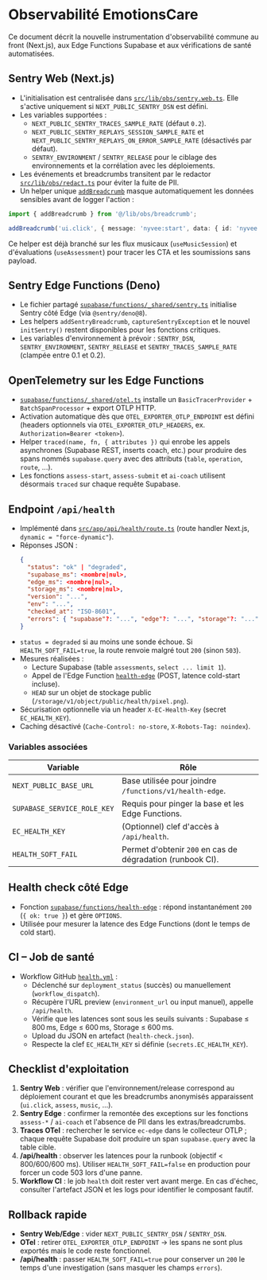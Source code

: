 # Observabilité EmotionsCare

Ce document décrit la nouvelle instrumentation d'observabilité commune au front (Next.js), aux Edge Functions Supabase et aux vérifications de santé automatisées.

## Sentry Web (Next.js)

- L'initialisation est centralisée dans [`src/lib/obs/sentry.web.ts`](../src/lib/obs/sentry.web.ts). Elle s'active uniquement si `NEXT_PUBLIC_SENTRY_DSN` est défini.
- Les variables supportées :
  - `NEXT_PUBLIC_SENTRY_TRACES_SAMPLE_RATE` (défaut `0.2`).
  - `NEXT_PUBLIC_SENTRY_REPLAYS_SESSION_SAMPLE_RATE` et `NEXT_PUBLIC_SENTRY_REPLAYS_ON_ERROR_SAMPLE_RATE` (désactivés par défaut).
  - `SENTRY_ENVIRONMENT` / `SENTRY_RELEASE` pour le ciblage des environnements et la corrélation avec les déploiements.
- Les événements et breadcrumbs transitent par le redactor [`src/lib/obs/redact.ts`](../src/lib/obs/redact.ts) pour éviter la fuite de PII.
- Un helper unique [`addBreadcrumb`](../src/lib/obs/breadcrumb.ts) masque automatiquement les données sensibles avant de logger l'action :

```ts
import { addBreadcrumb } from '@/lib/obs/breadcrumb';

addBreadcrumb('ui.click', { message: 'nyvee:start', data: { id: 'nyvee.start' } });
```

Ce helper est déjà branché sur les flux musicaux (`useMusicSession`) et d'évaluations (`useAssessment`) pour tracer les CTA et les soumissions sans payload.

## Sentry Edge Functions (Deno)

- Le fichier partagé [`supabase/functions/_shared/sentry.ts`](../supabase/functions/_shared/sentry.ts) initialise Sentry côté Edge (via `@sentry/deno@8`).
- Les helpers `addSentryBreadcrumb`, `captureSentryException` et le nouvel `initSentry()` restent disponibles pour les fonctions critiques.
- Les variables d'environnement à prévoir : `SENTRY_DSN`, `SENTRY_ENVIRONMENT`, `SENTRY_RELEASE` et `SENTRY_TRACES_SAMPLE_RATE` (clampée entre 0.1 et 0.2).

## OpenTelemetry sur les Edge Functions

- [`supabase/functions/_shared/otel.ts`](../supabase/functions/_shared/otel.ts) installe un `BasicTracerProvider` + `BatchSpanProcessor` + export OTLP HTTP.
- Activation automatique dès que `OTEL_EXPORTER_OTLP_ENDPOINT` est défini (headers optionnels via `OTEL_EXPORTER_OTLP_HEADERS`, ex. `Authorization=Bearer <token>`).
- Helper `traced(name, fn, { attributes })` qui enrobe les appels asynchrones (Supabase REST, inserts coach, etc.) pour produire des spans nommés `supabase.query` avec des attributs (`table`, `operation`, `route`, ...).
- Les fonctions `assess-start`, `assess-submit` et `ai-coach` utilisent désormais `traced` sur chaque requête Supabase.

## Endpoint `/api/health`

- Implémenté dans [`src/app/api/health/route.ts`](../src/app/api/health/route.ts) (route handler Next.js, `dynamic = "force-dynamic"`).
- Réponses JSON :
  ```json
  {
    "status": "ok" | "degraded",
    "supabase_ms": <nombre|nul>,
    "edge_ms": <nombre|nul>,
    "storage_ms": <nombre|nul>,
    "version": "...",
    "env": "...",
    "checked_at": "ISO-8601",
    "errors": { "supabase"?: "...", "edge"?: "...", "storage"?: "..." }
  }
  ```
- `status = degraded` si au moins une sonde échoue. Si `HEALTH_SOFT_FAIL=true`, la route renvoie malgré tout `200` (sinon `503`).
- Mesures réalisées :
  - Lecture Supabase (table `assessments`, `select ... limit 1`).
  - Appel de l'Edge Function [`health-edge`](../supabase/functions/health-edge/index.ts) (POST, latence cold-start incluse).
  - `HEAD` sur un objet de stockage public (`/storage/v1/object/public/health/pixel.png`).
- Sécurisation optionnelle via un header `X-EC-Health-Key` (secret `EC_HEALTH_KEY`).
- Caching désactivé (`Cache-Control: no-store`, `X-Robots-Tag: noindex`).

### Variables associées

| Variable | Rôle |
| --- | --- |
| `NEXT_PUBLIC_BASE_URL` | Base utilisée pour joindre `/functions/v1/health-edge`.
| `SUPABASE_SERVICE_ROLE_KEY` | Requis pour pinger la base et les Edge Functions.
| `EC_HEALTH_KEY` | (Optionnel) clef d'accès à `/api/health`.
| `HEALTH_SOFT_FAIL` | Permet d'obtenir `200` en cas de dégradation (runbook CI). |

## Health check côté Edge

- Fonction [`supabase/functions/health-edge`](../supabase/functions/health-edge/index.ts) : répond instantanément `200` (`{ ok: true }`) et gère `OPTIONS`.
- Utilisée pour mesurer la latence des Edge Functions (dont le temps de cold start).

## CI – Job de santé

- Workflow GitHub [`health.yml`](../.github/workflows/health.yml) :
  - Déclenché sur `deployment_status` (succès) ou manuellement (`workflow_dispatch`).
  - Récupère l'URL preview (`environment_url` ou input manuel), appelle `/api/health`.
  - Vérifie que les latences sont sous les seuils suivants : Supabase ≤ 800 ms, Edge ≤ 600 ms, Storage ≤ 600 ms.
  - Upload du JSON en artefact (`health-check.json`).
  - Respecte la clef `EC_HEALTH_KEY` si définie (`secrets.EC_HEALTH_KEY`).

## Checklist d'exploitation

1. **Sentry Web** : vérifier que l'environnement/release correspond au déploiement courant et que les breadcrumbs anonymisés apparaissent (`ui.click`, `assess`, `music`, ...).
2. **Sentry Edge** : confirmer la remontée des exceptions sur les fonctions `assess-*` / `ai-coach` et l'absence de PII dans les extras/breadcrumbs.
3. **Traces OTel** : rechercher le service `ec-edge` dans le collecteur OTLP ; chaque requête Supabase doit produire un span `supabase.query` avec la table cible.
4. **/api/health** : observer les latences pour la runbook (objectif < 800/600/600 ms). Utiliser `HEALTH_SOFT_FAIL=false` en production pour forcer un code 503 lors d'une panne.
5. **Workflow CI** : le job `health` doit rester vert avant merge. En cas d'échec, consulter l'artefact JSON et les logs pour identifier le composant fautif.

## Rollback rapide

- **Sentry Web/Edge** : vider `NEXT_PUBLIC_SENTRY_DSN` / `SENTRY_DSN`.
- **OTel** : retirer `OTEL_EXPORTER_OTLP_ENDPOINT` → les spans ne sont plus exportés mais le code reste fonctionnel.
- **/api/health** : passer `HEALTH_SOFT_FAIL=true` pour conserver un `200` le temps d'une investigation (sans masquer les champs `errors`).
